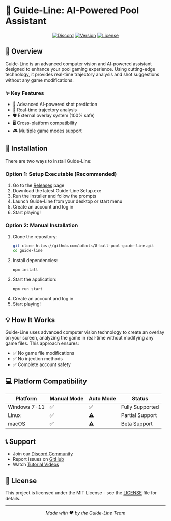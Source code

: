 # 🎯 Guide-Line: AI-Powered Pool Assistant

<div align="center">

[![Discord](https://img.shields.io/discord/1326845502213455962.svg?label=Discord&logo=discord&style=for-the-badge)](https://discord.gg/uGp855n6xP)
[![Version](https://img.shields.io/badge/version-7.0-purple.svg?style=for-the-badge)](https://github.com/idbots/8-ball-pool-guide-line)
[![License](https://img.shields.io/badge/License-MIT-green.svg?style=for-the-badge)](LICENSE)

</div>

## 🚀 Overview

Guide-Line is an advanced computer vision and AI-powered assistant designed to enhance your pool gaming experience. Using cutting-edge technology, it provides real-time trajectory analysis and shot suggestions without any game modifications.

### ✨ Key Features

- 🤖 Advanced AI-powered shot prediction
- 🎯 Real-time trajectory analysis
- 🛡️ External overlay system (100% safe)
- 🖥️ Cross-platform compatibility
- 🎮 Multiple game modes support

## 🔧 Installation

There are two ways to install Guide-Line:

### Option 1: Setup Executable (Recommended)
1. Go to the [Releases](https://github.com/idbots/8-ball-pool-guide-line/releases) page
2. Download the latest Guide-Line Setup.exe
3. Run the installer and follow the prompts
4. Launch Guide-Line from your desktop or start menu
5. Create an account and log in
6. Start playing!

### Option 2: Manual Installation
1. Clone the repository:
   ```bash
   git clone https://github.com/idbots/8-ball-pool-guide-line.git
   cd guide-line
   ```
2. Install dependencies:
   ```bash
   npm install
   ```
3. Start the application:
   ```bash
   npm run start
   ```
4. Create an account and log in
5. Start playing!

## 💡 How It Works

Guide-Line uses advanced computer vision technology to create an overlay on your screen, analyzing the game in real-time without modifying any game files. This approach ensures:

- ✅ No game file modifications
- ✅ No injection methods
- ✅ Complete account safety

## 💻 Platform Compatibility

| Platform | Manual Mode | Auto Mode | Status |
|----------|-------------|-----------|---------|
| Windows 7-11 | ✅ | ✅ | Fully Supported |
| Linux | ✅ | ⚠️ | Partial Support |
| macOS | ✅ | ⚠️ | Beta Support |


## 📞 Support

- Join our [Discord Community](https://discord.gg/uGp855n6xP)
- Report issues on [GitHub](https://github.com/idbots/8-ball-pool-guide-line/issues)
- Watch [Tutorial Videos](https://www.youtube.com/watch?v=iAhjjpUNwUc)

## 📜 License

This project is licensed under the MIT License - see the [LICENSE](LICENSE) file for details.

---

<div align="center">
    <i>Made with ❤️ by the Guide-Line Team</i>
</div>